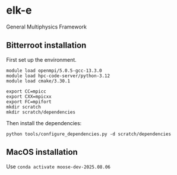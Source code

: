 # elk-e
General Multiphysics Framework

## Bitterroot installation
First set up the environment.
```
module load openmpi/5.0.5-gcc-13.3.0
module load hpc-code-server/python-3.12
module load cmake/3.30.1

export CC=mpicc
export CXX=mpicxx
export FC=mpifort
mkdir scratch
mkdir scratch/dependencies
```

Then install the dependencies:
```
python tools/configure_dependencies.py -d scratch/dependencies
```

## MacOS installation
Use
`
conda activate moose-dev-2025.08.06
`
